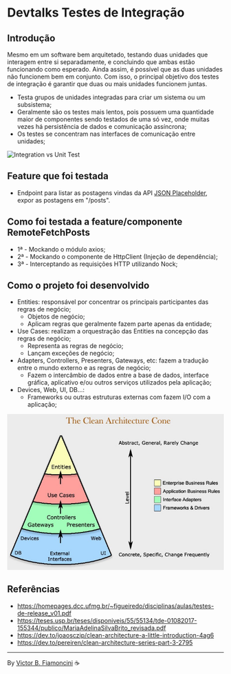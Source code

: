 # Devtalks Testes de Integração

## Introdução

Mesmo em um software bem arquitetado, testando duas unidades que interagem entre si separadamente, e concluindo que ambas estão funcionando como esperado. Ainda assim, é possível que as duas unidades não funcionem bem em conjunto. Com isso, o principal objetivo dos testes de integração é garantir que duas ou mais unidades funcionem juntas.

- Testa grupos de unidades integradas para criar um sistema ou um subsistema;
- Geralmente são os testes mais lentos, pois possuem uma quantidade maior de componentes sendo testados de uma só vez, onde muitas vezes há persistência de dados e comunicação assíncrona;
- Os testes se concentram nas interfaces de comunicação entre unidades;

![Integration vs Unit Test](./.github/integration_vs_unit_test.gif)

## Feature que foi testada

- Endpoint para listar as postagens vindas da API [JSON Placeholder](https://jsonplaceholder.typicode.com/), expor as postagens em "/posts".

## Como foi testada a feature/componente RemoteFetchPosts

- 1ª - Mockando o módulo axios;
- 2ª - Mockando o componente de HttpClient (Injeção de dependência);
- 3ª - Interceptando as requisições HTTP utilizando Nock;

## Como o projeto foi desenvolvido

- Entities: responsável por concentrar os principais participantes das regras de negócio;
  - Objetos de negócio;
  - Aplicam regras que geralmente fazem parte apenas da entidade;
- Use Cases: realizam a orquestração das Entities na concepção das regras de negócio;
  - Representa as regras de negócio;
  - Lançam exceções de negócio;
- Adapters, Controllers, Presenters, Gateways, etc: fazem a tradução entre o mundo externo e as regras de negócio;
  - Fazem o intercâmbio de dados entre a base de dados, interface gráfica, aplicativo e/ou outros serviços utilizados pela aplicação;
- Devices, Web, UI, DB...:
  - Frameworks ou outras estruturas externas com fazem I/O com a aplicação;

![Clean Architecture Cone](./.github/clean_architecture_cone.jpg)

## Referências

- <https://homepages.dcc.ufmg.br/~figueiredo/disciplinas/aulas/testes-de-release_v01.pdf>
- <https://teses.usp.br/teses/disponiveis/55/55134/tde-01082017-155344/publico/MariaAdelinaSilvaBrito_revisada.pdf>
- <https://dev.to/joaosczip/clean-architecture-a-little-introduction-4ag6>
- <https://dev.to/pereiren/clean-architecture-series-part-3-2795>

----------
By [Victor B. Fiamoncini](https://github.com/Victor-Fiamoncini) ☕️
